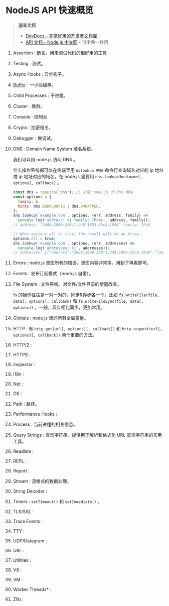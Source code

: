 # NodeJS API 快速概览

> **速查文档**
> - [DevDocs - 非常好用的开发者文档库 ](https://devdocs.io/)
> - [API 文档 - Node.js 中文网](http://api.nodejs.cn/) - 当字典一样用

1. Assertion : 断言。用来测试代码的很好用的工具
2. Testing : 测试。
3. Async Hooks : 异步钩子。
4. [Buffer](https://www.jianshu.com/p/4f5f9a3196ca) : 一小段缓存。
5. Child Processes : 子进程。
6. Cluster : 集群。
7. Console : 控制台
8. Crypto : 加密相关。
9. Debugger : 做调试。
10. DNS : Domain Name System 域名系统。
    
    我们可以用 node.js 访问 DNS 。
    
    什么操作系统都可以在终端里用 `nslookup 网址` 命令行查询域名对应的 ip 地址或 ip 地址对应的域名。在 node.js 里要用 `dns.lookup(hostname[, options], callback)` 。
    
    ```jsx
    const dns = require('dns'); // 引用 node.js 的 dns 模块
    const options = {
      family: 6,
      hints: dns.ADDRCONFIG | dns.V4MAPPED,
    };
    dns.lookup('example.com', options, (err, address, family) =>
      console.log('address: %j family: IPv%s', address, family));
    // address: "2606:2800:220:1:248:1893:25c8:1946" family: IPv6
    
    // When options.all is true, the result will be an Array.
    options.all = true;
    dns.lookup('example.com', options, (err, addresses) =>
      console.log('addresses: %j', addresses));
    // addresses: [{"address":"2606:2800:220:1:248:1893:25c8:1946","family":6}]
    ```
    
11. Errors : node.js 里面所有的错误，里面内容非常多。用到了再看即可。
12. Events : 发布订阅模式（node.js 自带）。
13. File System : 文件系统。对文件/文件目录的增删改查。
    
    fs 的操作往往是一对一对的，同步&异步各一个。比如 `fs.writeFile(file, data[, options], callback)` 和 `fs.writeFileSync(file, data[, options])` 。一般，异步相比同步，更加常用。
    
14. Globals : node.js 里的所有全局变量。
15. HTTP : 有 `http.get(url[, options][, callback])` 和 `http.request(url[, options][, callback])` 两个重要的方法。
16. HTTP/2 : 
17. HTTPS : 
18. Inspector : 
19. i18n : 
20. Net : 
21. OS : 
22. Path : 路径。
23. Performance Hooks : 
24. Process : 当前进程的相关信息。
25. Query Strings : 查询字符串。提供用于解析和格式化 URL 查询字符串的实用工具。
26. Readline : 
27. REPL : 
28. Report : 
29. Stream : 流格式的数据处理。
30. String Decoder : 
31. Timers : `setTimeout()` 和 `setImmediate()` 。
32. TLS/SSL : 
33. Trace Events : 
34. TTY : 
35. UDP/Datagram : 
36. URL : 
37. Utilities : 
38. V8 : 
39. VM : 
40. Worker Threads* : 
41. Zlib :